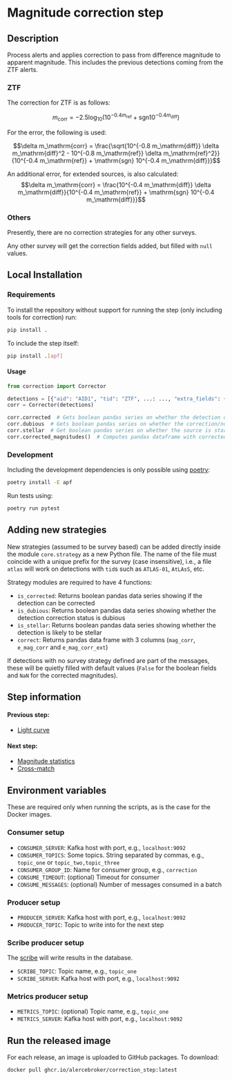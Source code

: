 # Magnitude correction step

## Description

Process alerts and applies correction to pass from difference magnitude to apparent magnitude. This
includes the previous detections coming from the ZTF alerts.

### ZTF

The correction for ZTF is as follows:

$$m_\mathrm{corr} = -2.5 \log_{10}\left(10^{-0.4 m_\mathrm{ref}} + \mathrm{sgn} 10^{-0.4 m_\mathrm{diff}}\right)$$

For the error, the following is used:

$$\delta m_\mathrm{corr} = \frac{\sqrt{10^{-0.8 m_\mathrm{diff}} \delta m_\mathrm{diff}^2 - 10^{-0.8 m_\mathrm{ref}} \delta m_\mathrm{ref}^2}}{10^{-0.4 m_\mathrm{ref}} + \mathrm{sgn} 10^{-0.4 m_\mathrm{diff}}}$$

An additional error, for extended sources, is also calculated:
$$\delta m_\mathrm{corr} = \frac{10^{-0.4 m_\mathrm{diff}} \delta m_\mathrm{diff}}{10^{-0.4 m_\mathrm{ref}} + \mathrm{sgn} 10^{-0.4 m_\mathrm{diff}}}$$

### Others

Presently, there are no correction strategies for any other surveys.

Any other survey will get the correction fields added, but filled with `null` values.

## Local Installation

### Requirements

To install the repository without support for running the step (only including tools for correction) run:
```bash
pip install .
```

To include the step itself:
```bash
pip install .[apf]
```

#### Usage

```python
from correction import Corrector

detections = [{"aid": "AID1", "tid": "ZTF", ...: ..., "extra_fields": {"distnr": 1, ...: ...}}, ...]
corr = Corrector(detections)

corr.corrected  # Gets boolean pandas series on whether the detection can be corrected
corr.dubious  # Gets boolean pandas series on whether the correction/non-correction is dubious
corr.stellar  # Get boolean pandas series on whether the source is star-like
corr.corrected_magnitudes()  # Computes pandas dataframe with corrected magnitudes and errors
```

### Development

Including the development dependencies is only possible using [poetry](https://python-poetry.org/):
```bash
poetry install -E apf
```

Run tests using:
```bash
poetry run pytest
```

## Adding new strategies

New strategies (assumed to be survey based) can be added directly inside the module `core.strategy` as a new 
Python file. The name of the file must coincide with a unique prefix for the survey (case insensitive), 
i.e., a file `atlas` will work on detections with `tid`s such as `ATLAS-01`, `AtLAsS`, etc.

Strategy modules are required to have 4 functions: 
* `is_corrected`: Returns boolean pandas data series showing if the detection can be corrected
* `is_dubious`: Returns boolean pandas data series showing whether the detection correction status is dubious
* `is_stellar`: Returns boolean pandas data series showing whether the detection is likely to be stellar
* `correct`: Returns pandas data frame with 3 columns (`mag_corr`, `e_mag_corr` and `e_mag_corr_ext`)

If detections with no survey strategy defined are part of the messages, these will be quietly filled with default 
values (`False` for the boolean fields and `NaN` for the corrected magnitudes).

## Step information

#### Previous step:
- [Light curve](https://github.com/alercebroker/lightcurve-step)

#### Next step:
- [Magnitude statistics](https://github.com/alercebroker/magstats_step)
- [Cross-match](https://github.com/alercebroker/xmatch_step)

## Environment variables

These are required only when running the scripts, as is the case for the Docker images.

### Consumer setup

- `CONSUMER_SERVER`: Kafka host with port, e.g., `localhost:9092`
- `CONSUMER_TOPICS`: Some topics. String separated by commas, e.g., `topic_one` or `topic_two,topic_three`
- `CONSUMER_GROUP_ID`: Name for consumer group, e.g., `correction`
- `CONSUME_TIMEOUT`: (optional) Timeout for consumer
- `CONSUME_MESSAGES`: (optional) Number of messages consumed in a batch

### Producer setup

- `PRODUCER_SERVER`: Kafka host with port, e.g., `localhost:9092`
- `PRODUCER_TOPIC`: Topic to write into for the next step

[//]: # (### SSL authentication)

[//]: # ()
[//]: # (When using SSL authentication for the whole cluster, the following must be provided)

[//]: # ()
[//]: # (- `KAFKA_USERNAME`: Username for the step authentication)

[//]: # (- `KAFKA_PASSWORD`: Password for the step authentication)

### Scribe producer setup

The [scribe](https://github.com/alercebroker/alerce-scribe) will write results in the database. 

- `SCRIBE_TOPIC`: Topic name, e.g., `topic_one`
- `SCRIBE_SERVER`: Kafka host with port, e.g., `localhost:9092`

### Metrics producer setup

- `METRICS_TOPIC`: (optional) Topic name, e.g., `topic_one`
- `METRICS_SERVER`: Kafka host with port, e.g., `localhost:9092`

## Run the released image

For each release, an image is uploaded to GitHub packages. To download:

```bash
docker pull ghcr.io/alercebroker/correction_step:latest
```
